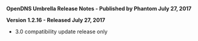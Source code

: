 **OpenDNS Umbrella Release Notes - Published by Phantom July 27, 2017**


**Version 1.2.16 - Released July 27, 2017**

* 3.0 compatibility update release only

